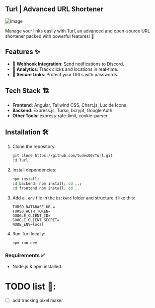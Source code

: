 ## Turl | Advanced URL Shortener

![image](https://github.com/user-attachments/assets/0f864be1-8618-4921-a116-dcb5971ba8f8)

Manage your links easily with Turl, an advanced and open-source URL shortener packed with powerful features! 🚀

## Features ✨

- 📩 **Webhook Integration**: Send notifications to Discord.
- 🔢 **Analytics**: Track clicks and locations in real-time.
- 🔐 **Secure Links**: Protect your URLs with passwords.

## Tech Stack 🏗️

- **Frontend**: Angular, Tailwind CSS, Chart.js, Lucide Icons
- **Backend**: Express.js, Turso, bcrypt, Google Auth
- **Other Tools**: express-rate-limit, cookie-parser

## Installation 🛠️

1. Clone the repository:
   ```sh
   git clone https://github.com/tudes00/Turl.git
   cd Turl
   ```
2. Install dependencies:
   ```sh
   npm install;
   cd backend; npm install; cd ..;
   cd frontend npm install; cd ..
   ```
3. Add a `.env` file in the `backend` folder and structure it like this:
   ```.env
   TURSO_DATABASE_URL=
   TURSO_AUTH_TOKEN=
   GOOGLE_CLIENT_ID=
   GOOGLE_CLIENT_SECRET=
   NODE_ENV=local
   ```
4. Run Turl locally:
   ```sh
   npm run dev
   ```

### Requirements ✅

- Node.js & npm installed.


# TODO list 📇:
- [ ] add tracking pixel maker
